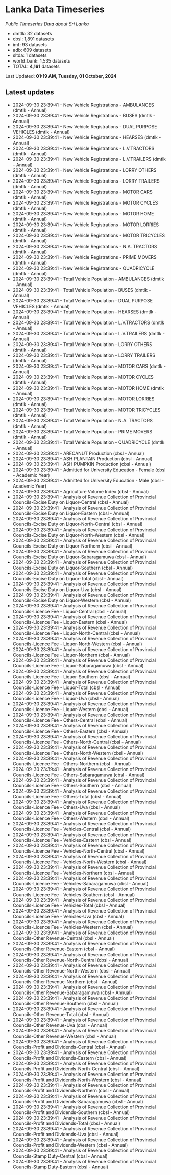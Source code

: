 # Lanka Data Timeseries
*Public Timeseries Data about Sri Lanka*

* dmtlk: 32 datasets
* cbsl: 1,891 datasets
* imf: 93 datasets
* adb: 609 datasets
* sltda: 1 datasets
* world_bank: 1,535 datasets
* TOTAL: **4,161** datasets

Last Updated: **01:19 AM, Tuesday, 01 October, 2024**

## Latest updates

* 2024-09-30 23:39:41 - New Vehicle Registrations - AMBULANCES (dmtlk - Annual)
* 2024-09-30 23:39:41 - New Vehicle Registrations - BUSES (dmtlk - Annual)
* 2024-09-30 23:39:41 - New Vehicle Registrations - DUAL PURPOSE VEHICLES (dmtlk - Annual)
* 2024-09-30 23:39:41 - New Vehicle Registrations - HEARSES (dmtlk - Annual)
* 2024-09-30 23:39:41 - New Vehicle Registrations - L.V.TRACTORS (dmtlk - Annual)
* 2024-09-30 23:39:41 - New Vehicle Registrations - L.V.TRAILERS (dmtlk - Annual)
* 2024-09-30 23:39:41 - New Vehicle Registrations - LORRY OTHERS (dmtlk - Annual)
* 2024-09-30 23:39:41 - New Vehicle Registrations - LORRY TRAILERS (dmtlk - Annual)
* 2024-09-30 23:39:41 - New Vehicle Registrations - MOTOR CARS (dmtlk - Annual)
* 2024-09-30 23:39:41 - New Vehicle Registrations - MOTOR CYCLES (dmtlk - Annual)
* 2024-09-30 23:39:41 - New Vehicle Registrations - MOTOR HOME (dmtlk - Annual)
* 2024-09-30 23:39:41 - New Vehicle Registrations - MOTOR LORRIES (dmtlk - Annual)
* 2024-09-30 23:39:41 - New Vehicle Registrations - MOTOR TRICYCLES (dmtlk - Annual)
* 2024-09-30 23:39:41 - New Vehicle Registrations - N.A. TRACTORS (dmtlk - Annual)
* 2024-09-30 23:39:41 - New Vehicle Registrations - PRIME MOVERS (dmtlk - Annual)
* 2024-09-30 23:39:41 - New Vehicle Registrations - QUADRICYCLE (dmtlk - Annual)
* 2024-09-30 23:39:41 - Total Vehicle Population - AMBULANCES (dmtlk - Annual)
* 2024-09-30 23:39:41 - Total Vehicle Population - BUSES (dmtlk - Annual)
* 2024-09-30 23:39:41 - Total Vehicle Population - DUAL PURPOSE VEHICLES (dmtlk - Annual)
* 2024-09-30 23:39:41 - Total Vehicle Population - HEARSES (dmtlk - Annual)
* 2024-09-30 23:39:41 - Total Vehicle Population - L.V.TRACTORS (dmtlk - Annual)
* 2024-09-30 23:39:41 - Total Vehicle Population - L.V.TRAILERS (dmtlk - Annual)
* 2024-09-30 23:39:41 - Total Vehicle Population - LORRY OTHERS (dmtlk - Annual)
* 2024-09-30 23:39:41 - Total Vehicle Population - LORRY TRAILERS (dmtlk - Annual)
* 2024-09-30 23:39:41 - Total Vehicle Population - MOTOR CARS (dmtlk - Annual)
* 2024-09-30 23:39:41 - Total Vehicle Population - MOTOR CYCLES (dmtlk - Annual)
* 2024-09-30 23:39:41 - Total Vehicle Population - MOTOR HOME (dmtlk - Annual)
* 2024-09-30 23:39:41 - Total Vehicle Population - MOTOR LORRIES (dmtlk - Annual)
* 2024-09-30 23:39:41 - Total Vehicle Population - MOTOR TRICYCLES (dmtlk - Annual)
* 2024-09-30 23:39:41 - Total Vehicle Population - N.A. TRACTORS (dmtlk - Annual)
* 2024-09-30 23:39:41 - Total Vehicle Population - PRIME MOVERS (dmtlk - Annual)
* 2024-09-30 23:39:41 - Total Vehicle Population - QUADRICYCLE (dmtlk - Annual)
* 2024-09-30 23:39:41 - ARECANUT Production (cbsl - Annual)
* 2024-09-30 23:39:41 - ASH PLANTAIN Production (cbsl - Annual)
* 2024-09-30 23:39:41 - ASH PUMPKIN Production (cbsl - Annual)
* 2024-09-30 23:39:41 - Admitted for University Education - Female (cbsl - Academic Year)
* 2024-09-30 23:39:41 - Admitted for University Education - Male (cbsl - Academic Year)
* 2024-09-30 23:39:41 - Agriculture Volume Index (cbsl - Annual)
* 2024-09-30 23:39:41 - Analysis of Revenue Collection of Provincial Councils-Excise Duty on Liquor-Central (cbsl - Annual)
* 2024-09-30 23:39:41 - Analysis of Revenue Collection of Provincial Councils-Excise Duty on Liquor-Eastern (cbsl - Annual)
* 2024-09-30 23:39:41 - Analysis of Revenue Collection of Provincial Councils-Excise Duty on Liquor-North-Central (cbsl - Annual)
* 2024-09-30 23:39:41 - Analysis of Revenue Collection of Provincial Councils-Excise Duty on Liquor-North-Western (cbsl - Annual)
* 2024-09-30 23:39:41 - Analysis of Revenue Collection of Provincial Councils-Excise Duty on Liquor-Northern (cbsl - Annual)
* 2024-09-30 23:39:41 - Analysis of Revenue Collection of Provincial Councils-Excise Duty on Liquor-Sabaragamuwa (cbsl - Annual)
* 2024-09-30 23:39:41 - Analysis of Revenue Collection of Provincial Councils-Excise Duty on Liquor-Southern (cbsl - Annual)
* 2024-09-30 23:39:41 - Analysis of Revenue Collection of Provincial Councils-Excise Duty on Liquor-Total (cbsl - Annual)
* 2024-09-30 23:39:41 - Analysis of Revenue Collection of Provincial Councils-Excise Duty on Liquor-Uva (cbsl - Annual)
* 2024-09-30 23:39:41 - Analysis of Revenue Collection of Provincial Councils-Excise Duty on Liquor-Western (cbsl - Annual)
* 2024-09-30 23:39:41 - Analysis of Revenue Collection of Provincial Councils-Licence Fee - Liquor-Central (cbsl - Annual)
* 2024-09-30 23:39:41 - Analysis of Revenue Collection of Provincial Councils-Licence Fee - Liquor-Eastern (cbsl - Annual)
* 2024-09-30 23:39:41 - Analysis of Revenue Collection of Provincial Councils-Licence Fee - Liquor-North-Central (cbsl - Annual)
* 2024-09-30 23:39:41 - Analysis of Revenue Collection of Provincial Councils-Licence Fee - Liquor-North-Western (cbsl - Annual)
* 2024-09-30 23:39:41 - Analysis of Revenue Collection of Provincial Councils-Licence Fee - Liquor-Northern (cbsl - Annual)
* 2024-09-30 23:39:41 - Analysis of Revenue Collection of Provincial Councils-Licence Fee - Liquor-Sabaragamuwa (cbsl - Annual)
* 2024-09-30 23:39:41 - Analysis of Revenue Collection of Provincial Councils-Licence Fee - Liquor-Southern (cbsl - Annual)
* 2024-09-30 23:39:41 - Analysis of Revenue Collection of Provincial Councils-Licence Fee - Liquor-Total (cbsl - Annual)
* 2024-09-30 23:39:41 - Analysis of Revenue Collection of Provincial Councils-Licence Fee - Liquor-Uva (cbsl - Annual)
* 2024-09-30 23:39:41 - Analysis of Revenue Collection of Provincial Councils-Licence Fee - Liquor-Western (cbsl - Annual)
* 2024-09-30 23:39:41 - Analysis of Revenue Collection of Provincial Councils-Licence Fee - Others-Central (cbsl - Annual)
* 2024-09-30 23:39:41 - Analysis of Revenue Collection of Provincial Councils-Licence Fee - Others-Eastern (cbsl - Annual)
* 2024-09-30 23:39:41 - Analysis of Revenue Collection of Provincial Councils-Licence Fee - Others-North-Central (cbsl - Annual)
* 2024-09-30 23:39:41 - Analysis of Revenue Collection of Provincial Councils-Licence Fee - Others-North-Western (cbsl - Annual)
* 2024-09-30 23:39:41 - Analysis of Revenue Collection of Provincial Councils-Licence Fee - Others-Northern (cbsl - Annual)
* 2024-09-30 23:39:41 - Analysis of Revenue Collection of Provincial Councils-Licence Fee - Others-Sabaragamuwa (cbsl - Annual)
* 2024-09-30 23:39:41 - Analysis of Revenue Collection of Provincial Councils-Licence Fee - Others-Southern (cbsl - Annual)
* 2024-09-30 23:39:41 - Analysis of Revenue Collection of Provincial Councils-Licence Fee - Others-Total (cbsl - Annual)
* 2024-09-30 23:39:41 - Analysis of Revenue Collection of Provincial Councils-Licence Fee - Others-Uva (cbsl - Annual)
* 2024-09-30 23:39:41 - Analysis of Revenue Collection of Provincial Councils-Licence Fee - Others-Western (cbsl - Annual)
* 2024-09-30 23:39:41 - Analysis of Revenue Collection of Provincial Councils-Licence Fee - Vehicles-Central (cbsl - Annual)
* 2024-09-30 23:39:41 - Analysis of Revenue Collection of Provincial Councils-Licence Fee - Vehicles-Eastern (cbsl - Annual)
* 2024-09-30 23:39:41 - Analysis of Revenue Collection of Provincial Councils-Licence Fee - Vehicles-North-Central (cbsl - Annual)
* 2024-09-30 23:39:41 - Analysis of Revenue Collection of Provincial Councils-Licence Fee - Vehicles-North-Western (cbsl - Annual)
* 2024-09-30 23:39:41 - Analysis of Revenue Collection of Provincial Councils-Licence Fee - Vehicles-Northern (cbsl - Annual)
* 2024-09-30 23:39:41 - Analysis of Revenue Collection of Provincial Councils-Licence Fee - Vehicles-Sabaragamuwa (cbsl - Annual)
* 2024-09-30 23:39:41 - Analysis of Revenue Collection of Provincial Councils-Licence Fee - Vehicles-Southern (cbsl - Annual)
* 2024-09-30 23:39:41 - Analysis of Revenue Collection of Provincial Councils-Licence Fee - Vehicles-Total (cbsl - Annual)
* 2024-09-30 23:39:41 - Analysis of Revenue Collection of Provincial Councils-Licence Fee - Vehicles-Uva (cbsl - Annual)
* 2024-09-30 23:39:41 - Analysis of Revenue Collection of Provincial Councils-Licence Fee - Vehicles-Western (cbsl - Annual)
* 2024-09-30 23:39:41 - Analysis of Revenue Collection of Provincial Councils-Other Revenue-Central (cbsl - Annual)
* 2024-09-30 23:39:41 - Analysis of Revenue Collection of Provincial Councils-Other Revenue-Eastern (cbsl - Annual)
* 2024-09-30 23:39:41 - Analysis of Revenue Collection of Provincial Councils-Other Revenue-North-Central (cbsl - Annual)
* 2024-09-30 23:39:41 - Analysis of Revenue Collection of Provincial Councils-Other Revenue-North-Western (cbsl - Annual)
* 2024-09-30 23:39:41 - Analysis of Revenue Collection of Provincial Councils-Other Revenue-Northern (cbsl - Annual)
* 2024-09-30 23:39:41 - Analysis of Revenue Collection of Provincial Councils-Other Revenue-Sabaragamuwa (cbsl - Annual)
* 2024-09-30 23:39:41 - Analysis of Revenue Collection of Provincial Councils-Other Revenue-Southern (cbsl - Annual)
* 2024-09-30 23:39:41 - Analysis of Revenue Collection of Provincial Councils-Other Revenue-Total (cbsl - Annual)
* 2024-09-30 23:39:41 - Analysis of Revenue Collection of Provincial Councils-Other Revenue-Uva (cbsl - Annual)
* 2024-09-30 23:39:41 - Analysis of Revenue Collection of Provincial Councils-Other Revenue-Western (cbsl - Annual)
* 2024-09-30 23:39:41 - Analysis of Revenue Collection of Provincial Councils-Profit and Dividends-Central (cbsl - Annual)
* 2024-09-30 23:39:41 - Analysis of Revenue Collection of Provincial Councils-Profit and Dividends-Eastern (cbsl - Annual)
* 2024-09-30 23:39:41 - Analysis of Revenue Collection of Provincial Councils-Profit and Dividends-North-Central (cbsl - Annual)
* 2024-09-30 23:39:41 - Analysis of Revenue Collection of Provincial Councils-Profit and Dividends-North-Western (cbsl - Annual)
* 2024-09-30 23:39:41 - Analysis of Revenue Collection of Provincial Councils-Profit and Dividends-Northern (cbsl - Annual)
* 2024-09-30 23:39:41 - Analysis of Revenue Collection of Provincial Councils-Profit and Dividends-Sabaragamuwa (cbsl - Annual)
* 2024-09-30 23:39:41 - Analysis of Revenue Collection of Provincial Councils-Profit and Dividends-Southern (cbsl - Annual)
* 2024-09-30 23:39:41 - Analysis of Revenue Collection of Provincial Councils-Profit and Dividends-Total (cbsl - Annual)
* 2024-09-30 23:39:41 - Analysis of Revenue Collection of Provincial Councils-Profit and Dividends-Uva (cbsl - Annual)
* 2024-09-30 23:39:41 - Analysis of Revenue Collection of Provincial Councils-Profit and Dividends-Western (cbsl - Annual)
* 2024-09-30 23:39:41 - Analysis of Revenue Collection of Provincial Councils-Stamp Duty-Central (cbsl - Annual)
* 2024-09-30 23:39:41 - Analysis of Revenue Collection of Provincial Councils-Stamp Duty-Eastern (cbsl - Annual)